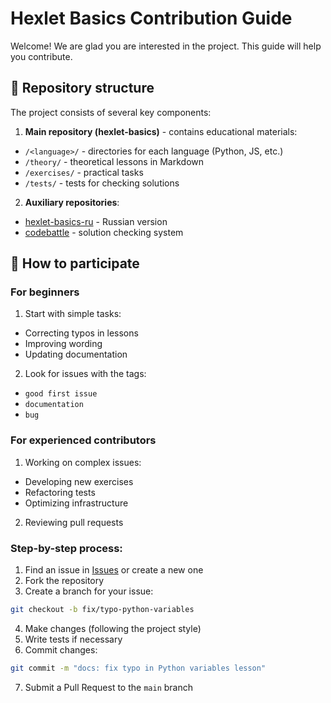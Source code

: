 # Hexlet Basics Contribution Guide

Welcome! We are glad you are interested in the project. This guide will help you contribute.

## 🧩 Repository structure

The project consists of several key components:
1. **Main repository (hexlet-basics)** - contains educational materials:
- `/<language>/` - directories for each language (Python, JS, etc.)
- `/theory/` - theoretical lessons in Markdown
- `/exercises/` - practical tasks
- `/tests/` - tests for checking solutions
2. **Auxiliary repositories**:
- [hexlet-basics-ru](https://github.com/hexlet-basics/hexlet-basics-ru) - Russian version
- [codebattle](https://github.com/hexlet-codebattle) - solution checking system

## 🚀 How to participate

### For beginners
1. Start with simple tasks:
- Correcting typos in lessons
- Improving wording
- Updating documentation
2. Look for issues with the tags:
- `good first issue`
- `documentation`
- `bug`

### For experienced contributors
1. Working on complex issues:
- Developing new exercises
- Refactoring tests
- Optimizing infrastructure
2. Reviewing pull requests

### Step-by-step process:
1. Find an issue in [Issues](https://github.com/hexlet-basics/hexlet-basics/issues) or create a new one
2. Fork the repository
3. Create a branch for your issue:
```bash
git checkout -b fix/typo-python-variables
```
4. Make changes (following the project style)
5. Write tests if necessary
6. Commit changes:
```bash
git commit -m "docs: fix typo in Python variables lesson"
```
7. Submit a Pull Request to the `main` branch

